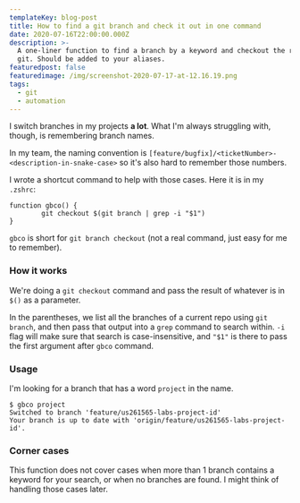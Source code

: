 ```yaml
---
templateKey: blog-post
title: How to find a git branch and check it out in one command
date: 2020-07-16T22:00:00.000Z
description: >-
  A one-liner function to find a branch by a keyword and checkout the result in
  git. Should be added to your aliases.
featuredpost: false
featuredimage: /img/screenshot-2020-07-17-at-12.16.19.png
tags:
  - git
  - automation
---
```

I switch branches in my projects **a lot**. What I'm always struggling with, though, is remembering branch names.

In my team, the naming convention is `[feature/bugfix]/<ticketNumber>-<description-in-snake-case>` so it's also hard to remember those numbers.

I wrote a shortcut command to help with those cases. Here it is in my `.zshrc`:

```
function gbco() {
        git checkout $(git branch | grep -i "$1")
}
```

`gbco` is short for `git branch checkout` (not a real command, just easy for me to remember).

### How it works

We're doing a `git checkout` command and pass the result of whatever is in `$()` as a parameter.

In the parentheses, we list all the branches of a current repo using `git branch`, and then pass that output into a `grep` command to search within. `-i` flag will make sure that search is case-insensitive, and `"$1"` is there to pass the first argument after `gbco` command.

### Usage
I'm looking for a branch that has a word `project` in the name.

```
$ gbco project                                                                                                                                
Switched to branch 'feature/us261565-labs-project-id'
Your branch is up to date with 'origin/feature/us261565-labs-project-id'.
```

### Corner cases
This function does not cover cases when more than 1 branch contains a keyword for your search, or when no branches are found. I might think of handling those cases later.
